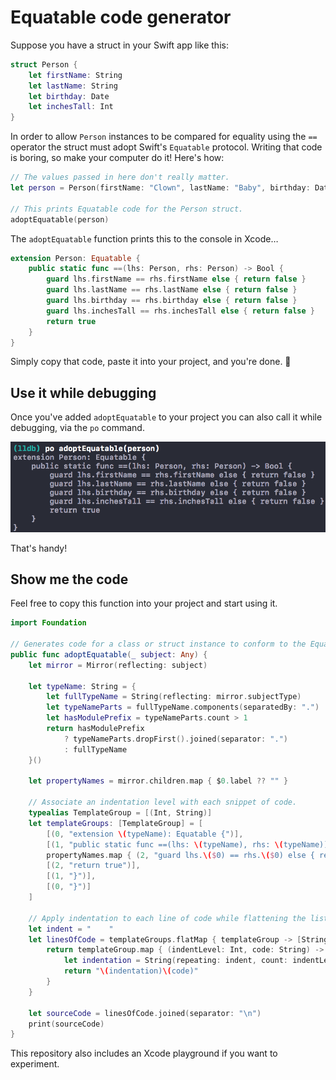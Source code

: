 # Equatable code generator
Suppose you have a struct in your Swift app like this:
```swift
struct Person {
    let firstName: String
    let lastName: String
    let birthday: Date
    let inchesTall: Int
}
```
In order to allow `Person` instances to be compared for equality using the `==` operator the struct must adopt Swift's `Equatable` protocol. Writing that code is boring, so make your computer do it! Here's how:
```swift
// The values passed in here don't really matter.
let person = Person(firstName: "Clown", lastName: "Baby", birthday: Date(), inchesTall: 18)

// This prints Equatable code for the Person struct.
adoptEquatable(person)
```
The `adoptEquatable` function prints this to the console in Xcode…
```swift
extension Person: Equatable {
    public static func ==(lhs: Person, rhs: Person) -> Bool {
        guard lhs.firstName == rhs.firstName else { return false }
        guard lhs.lastName == rhs.lastName else { return false }
        guard lhs.birthday == rhs.birthday else { return false }
        guard lhs.inchesTall == rhs.inchesTall else { return false }
        return true
    }
}
```
Simply copy that code, paste it into your project, and you're done. 🙌

## Use it while debugging
Once you've added `adoptEquatable` to your project you can also call it while debugging, via the `po` command.

![alt tag](call-while-debugging.png)

That's handy!

## Show me the code
Feel free to copy this function into your project and start using it.
```swift
import Foundation

// Generates code for a class or struct instance to conform to the Equatable protocol.
public func adoptEquatable(_ subject: Any) {
    let mirror = Mirror(reflecting: subject)
    
    let typeName: String = {
        let fullTypeName = String(reflecting: mirror.subjectType)
        let typeNameParts = fullTypeName.components(separatedBy: ".")
        let hasModulePrefix = typeNameParts.count > 1
        return hasModulePrefix
            ? typeNameParts.dropFirst().joined(separator: ".")
            : fullTypeName
    }()
    
    let propertyNames = mirror.children.map { $0.label ?? "" }
    
    // Associate an indentation level with each snippet of code.
    typealias TemplateGroup = [(Int, String)]
    let templateGroups: [TemplateGroup] = [
        [(0, "extension \(typeName): Equatable {")],
        [(1, "public static func ==(lhs: \(typeName), rhs: \(typeName)) -> Bool {")],
        propertyNames.map { (2, "guard lhs.\($0) == rhs.\($0) else { return false }") },
        [(2, "return true")],
        [(1, "}")],
        [(0, "}")]
    ]
    
    // Apply indentation to each line of code while flattening the list.
    let indent = "    "
    let linesOfCode = templateGroups.flatMap { templateGroup -> [String] in
        return templateGroup.map { (indentLevel: Int, code: String) -> String in
            let indentation = String(repeating: indent, count: indentLevel)
            return "\(indentation)\(code)"
        }
    }
    
    let sourceCode = linesOfCode.joined(separator: "\n")
    print(sourceCode)
}
```
This repository also includes an Xcode playground if you want to experiment.
